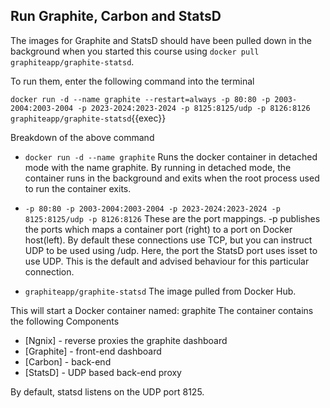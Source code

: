 ## Run Graphite, Carbon and StatsD

The images for Graphite and StatsD should have been pulled down in the background when you started this course using `docker pull graphiteapp/graphite-statsd`. 

To run them, enter the following command into the terminal

`docker run -d --name graphite --restart=always -p 80:80 -p 2003-2004:2003-2004 -p 2023-2024:2023-2024 -p 8125:8125/udp -p 8126:8126 graphiteapp/graphite-statsd`{{exec}}

Breakdown of the above command
  * `docker run -d --name graphite`
Runs the docker container in detached mode with the name graphite. By running in detached mode, the container runs in the background and exits when the root process used to run the container exits.
  * `-p 80:80 -p 2003-2004:2003-2004 -p 2023-2024:2023-2024 -p 8125:8125/udp -p 8126:8126`
These are the port mappings. -p publishes the ports which maps a container port (right) to a port on Docker host(left). By default these connections use TCP, but you can instruct UDP to be used using /udp. Here, the port the StatsD port uses isset to use UDP. This is the default and advised behaviour for this particular connection.

  * `graphiteapp/graphite-statsd`
The image pulled from Docker Hub.  


This will start a Docker container named: graphite
The container contains the following Components 
* [Ngnix] - reverse proxies the graphite dashboard
* [Graphite] - front-end dashboard
* [Carbon] - back-end
* [StatsD] - UDP based back-end proxy

By default, statsd listens on the UDP port 8125.
